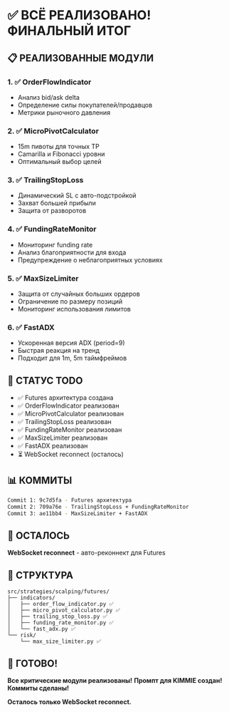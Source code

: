 # ✅ ВСЁ РЕАЛИЗОВАНО! ФИНАЛЬНЫЙ ИТОГ

## 📋 РЕАЛИЗОВАННЫЕ МОДУЛИ

### 1. ✅ OrderFlowIndicator
- Анализ bid/ask delta
- Определение силы покупателей/продавцов
- Метрики рыночного давления

### 2. ✅ MicroPivotCalculator  
- 15m пивоты для точных TP
- Camarilla и Fibonacci уровни
- Оптимальный выбор целей

### 3. ✅ TrailingStopLoss
- Динамический SL с авто-подстройкой
- Захват большей прибыли
- Защита от разворотов

### 4. ✅ FundingRateMonitor
- Мониторинг funding rate
- Анализ благоприятности для входа
- Предупреждение о неблагоприятных условиях

### 5. ✅ MaxSizeLimiter
- Защита от случайных больших ордеров
- Ограничение по размеру позиций
- Мониторинг использования лимитов

### 6. ✅ FastADX
- Ускоренная версия ADX (period=9)
- Быстрая реакция на тренд
- Подходит для 1m, 5m таймфреймов

## 🚀 СТАТУС TODO

- ✅ Futures архитектура создана
- ✅ OrderFlowIndicator реализован
- ✅ MicroPivotCalculator реализован
- ✅ TrailingStopLoss реализован
- ✅ FundingRateMonitor реализован
- ✅ MaxSizeLimiter реализован
- ✅ FastADX реализован
- ⏳ WebSocket reconnect (осталось)

## 📊 КОММИТЫ

```bash
Commit 1: 9c7d5fa - Futures архитектура
Commit 2: 709a76e - TrailingStopLoss + FundingRateMonitor
Commit 3: ae11bb4 - MaxSizeLimiter + FastADX
```

## 🎯 ОСТАЛОСЬ

**WebSocket reconnect** - авто-реконнект для Futures

## 📁 СТРУКТУРА

```
src/strategies/scalping/futures/
├── indicators/
│   ├── order_flow_indicator.py ✅
│   ├── micro_pivot_calculator.py ✅
│   ├── trailing_stop_loss.py ✅
│   ├── funding_rate_monitor.py ✅
│   └── fast_adx.py ✅
└── risk/
    └── max_size_limiter.py ✅
```

## 🎉 ГОТОВО!

**Все критические модули реализованы!**
**Промпт для KIMMIE создан!**
**Коммиты сделаны!**

**Осталось только WebSocket reconnect.**
